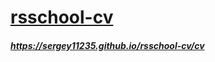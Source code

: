 # [rsschool-cv](https://sergey11235.github.io/rsschool-cv/)
##### https://sergey11235.github.io/rsschool-cv/cv


